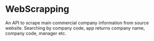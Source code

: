 # WebScrapping

An API to scrape main commercial company information from source website. Searching by company code, app returns company name, company code, manager etc.
